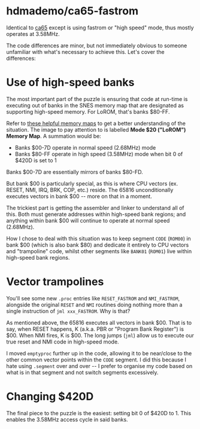 # hdmademo/ca65-fastrom

Identical to [ca65](../ca65) except is using fastrom or "high speed" mode,
thus mostly operates at 3.58MHz.

The code differences are minor, but not immediately obvious to someone
unfamiliar with what's necessary to achieve this.  Let's cover the differences:

# Use of high-speed banks

The most important part of the puzzle is ensuring that code at run-time is
executing out of banks in the SNES memory map that are designated as supporting
high-speed memory.  For LoROM, that's banks $80-FF.

Refer to
[these helpful memory maps](https://forums.nesdev.com/viewtopic.php?p=235113#p235113)
to get a better understanding of the situation.  The image to pay attention to
is labelled **Mode $20 ("LoROM") Memory Map**.  A summation would be:

* Banks $00-7D operate in normal speed (2.68MHz) mode
* Banks $80-FF operate in high speed (3.58MHz) mode when bit 0 of $420D is set to 1

Banks $00-7D are essentially mirrors of banks $80-FD.

But bank $00 is particularly special, as this is where CPU vectors (ex. RESET,
NMI, IRQ, BRK, COP, etc.) reside.  The 65816 unconditionally executes vectors
in bank $00 -- more on that in a moment.

The trickiest part is getting the assembler and linker to understand all of
this.  Both must generate addresses within high-speed bank regions; and
anything within bank $00 will continue to operate at normal speed (2.68MHz).

How I chose to deal with this situation was to keep segment `CODE` (`ROM00`) in
bank $00 (which is also bank $80) and dedicate it entirely to CPU vectors and
"trampoline" code, whilst other segments like `BANK01` (`ROM01`) live within
high-speed bank regions.

# Vector trampolines

You'll see some new `.proc` entries like `RESET_FASTROM` and `NMI_FASTROM`,
alongside the original `RESET` and `NMI` routines doing nothing more than a
single instruction of `jml xxx_FASTROM`.  Why is that?

As mentioned above, the 65816 executes all vectors in bank $00.  That is to
say, when RESET happens, K (a.k.a. PBR or "Program Bank Register") is $00.
When NMI fires, K is $00.  The long jumps (`jml`) allow us to execute our true
reset and NMI code in high-speed mode.

I moved `emptyproc` further up in the code, allowing it to be near/close to the
other common vector points within the `CODE` segment.  I did this because I
hate using `.segment` over and over -- I prefer to organise my code based on
what is in that segment and not switch segments excessively.

# Changing $420D

The final piece to the puzzle is the easiest: setting bit 0 of $420D to 1.
This enables the 3.58MHz access cycle in said banks.

